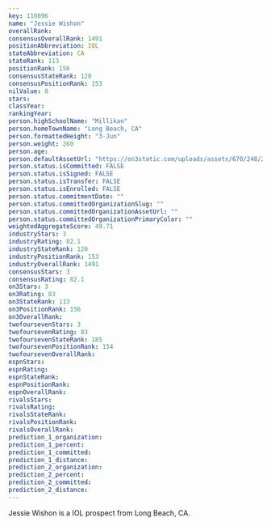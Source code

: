 ```yaml
---
key: 110896
name: "Jessie Wishon"
overallRank: 
consensusOverallRank: 1491
positionAbbreviation: IOL
stateAbbreviation: CA
stateRank: 113
positionRank: 156
consensusStateRank: 120
consensusPositionRank: 153
nilValue: 0
stars: 
classYear: 
rankingYear: 
person.highSchoolName: "Millikan"
person.homeTownName: "Long Beach, CA"
person.formattedHeight: "3-Jun"
person.weight: 260
person.age: 
person.defaultAssetUrl: "https://on3static.com/uploads/assets/670/248/248670.png"
person.status.isCommitted: FALSE
person.status.isSigned: FALSE
person.status.isTransfer: FALSE
person.status.isEnrolled: FALSE
person.status.commitmentDate: ""
person.status.committedOrganizationSlug: ""
person.status.committedOrganizationAssetUrl: ""
person.status.committedOrganizationPrimaryColor: ""
weightedAggregateScore: 49.71
industryStars: 3
industryRating: 82.1
industryStateRank: 120
industryPositionRank: 153
industryOverallRank: 1491
consensusStars: 3
consensusRating: 82.1
on3Stars: 3
on3Rating: 83
on3StateRank: 113
on3PositionRank: 156
on3OverallRank: 
twofoursevenStars: 3
twofoursevenRating: 83
twofoursevenStateRank: 185
twofoursevenPositionRank: 154
twofoursevenOverallRank: 
espnStars: 
espnRating: 
espnStateRank: 
espnPositionRank: 
espnOverallRank: 
rivalsStars: 
rivalsRating: 
rivalsStateRank: 
rivalsPositionRank: 
rivalsOverallRank: 
prediction_1_organization: 
prediction_1_percent: 
prediction_1_committed: 
prediction_1_distance: 
prediction_2_organization: 
prediction_2_percent: 
prediction_2_committed: 
prediction_2_distance: 
---
```

Jessie Wishon is a IOL prospect from Long Beach, CA.
